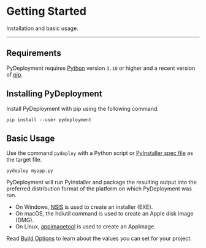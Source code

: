 # Getting Started

Installation and basic usage.

---

## Requirements

PyDeployment requires [Python](https://www.python.org/) version `3.10` or higher and
a recent version of [pip](https://pip.pypa.io/en/stable/installation/).

## Installing PyDeployment

Install PyDeployment with pip using the following command.

```
pip install --user pydeployment
```

## Basic Usage

Use the command `pydeploy` with a Python script or
[PyInstaller spec file](https://pyinstaller.org/en/stable/spec-files.html) as
the target file.

```
pydeploy myapp.py
```

PyDeployment will run PyInstaller and package the resulting output into the
preferred distribution format of the platform on which PyDeployment was run.

* On Windows, [NSIS](https://nsis.sourceforge.io/) is used to create an
installer (EXE).
* On macOS, the hdiutil command is used to create an Apple disk image (DMG).
* On Linux, [appimagetool](https://github.com/AppImage/appimagetool) is used to
create an AppImage.

Read [Build Options](build-options.md) to learn about the values you can set
for your project.
